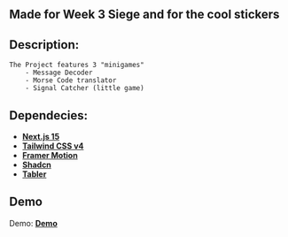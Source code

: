 ## Made for Week 3 Siege and for the cool stickers

## Description:

    The Project features 3 "minigames"
        - Message Decoder
        - Morse Code translator
        - Signal Catcher (little game)
## Dependecies:

- **[Next.js 15](https://nextjs.org/)**
- **[Tailwind CSS v4](https://tailwindcss.com/)**
- **[Framer Motion](https://www.framer.com/motion/)**
- **[Shadcn](https://ui.shadcn.com/)**
- **[Tabler](https://tabler-icons.io/)**

## Demo

Demo: **[Demo](https://signals.antonilisowski.xyz)**